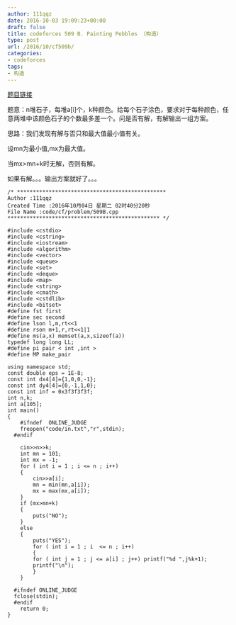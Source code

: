 ```yaml
---
author: 111qqz
date: 2016-10-03 19:09:23+00:00
draft: false
title: codeforces 509 B. Painting Pebbles （构造）
type: post
url: /2016/10/cf509b/
categories:
- codeforces
tags:
- 构造
---
```


[题目链接](http://codeforces.com/problemset/problem/509/B)

题意：n堆石子，每堆a[i]个，k种颜色。给每个石子涂色，要求对于每种颜色，任意两堆中该颜色石子的个数最多差一个。问是否有解，有解输出一组方案。

思路：我们发现有解与否只和最大值最小值有关。

设mn为最小值,mx为最大值。

当mx>mn+k时无解，否则有解。

如果有解。。。输出方案就好了。。。

    
    /* ***********************************************
    Author :111qqz
    Created Time :2016年10月04日 星期二 02时40分20秒
    File Name :code/cf/problem/509B.cpp
    ************************************************ */
    
    #include <cstdio>
    #include <cstring>
    #include <iostream>
    #include <algorithm>
    #include <vector>
    #include <queue>
    #include <set>
    #include <deque>
    #include <map>
    #include <string>
    #include <cmath>
    #include <cstdlib>
    #include <bitset>
    #define fst first
    #define sec second
    #define lson l,m,rt<<1
    #define rson m+1,r,rt<<1|1
    #define ms(a,x) memset(a,x,sizeof(a))
    typedef long long LL;
    #define pi pair < int ,int >
    #define MP make_pair
    
    using namespace std;
    const double eps = 1E-8;
    const int dx4[4]={1,0,0,-1};
    const int dy4[4]={0,-1,1,0};
    const int inf = 0x3f3f3f3f;
    int n,k;
    int a[105];
    int main()
    {
    	#ifndef  ONLINE_JUDGE 
    	freopen("code/in.txt","r",stdin);
      #endif
    
    	cin>>n>>k;
    	int mn = 101;
    	int mx = -1;
    	for ( int i = 1 ; i <= n ; i++)
    	{
    	    cin>>a[i];
    	    mn = min(mn,a[i]);
    	    mx = max(mx,a[i]);
    	}
    	if (mx>mn+k)
    	{
    	    puts("NO");
    	}
    	else
    	{
    	    puts("YES");
    	    for ( int i = 1 ; i  <= n ; i++)
    	    {
    		for ( int j = 1 ; j <= a[i] ; j++) printf("%d ",j%k+1);
    		printf("\n");
    	    }
    	}
    
      #ifndef ONLINE_JUDGE  
      fclose(stdin);
      #endif
        return 0;
    }
    



